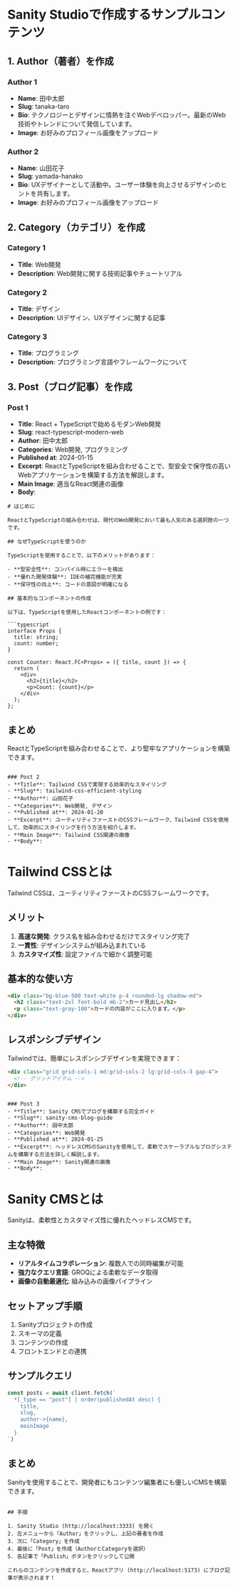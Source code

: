 # Sanity Studioで作成するサンプルコンテンツ

## 1. Author（著者）を作成

### Author 1
- **Name**: 田中太郎
- **Slug**: tanaka-taro
- **Bio**: テクノロジーとデザインに情熱を注ぐWebデベロッパー。最新のWeb技術やトレンドについて発信しています。
- **Image**: お好みのプロフィール画像をアップロード

### Author 2
- **Name**: 山田花子
- **Slug**: yamada-hanako
- **Bio**: UXデザイナーとして活動中。ユーザー体験を向上させるデザインのヒントを共有します。
- **Image**: お好みのプロフィール画像をアップロード

## 2. Category（カテゴリ）を作成

### Category 1
- **Title**: Web開発
- **Description**: Web開発に関する技術記事やチュートリアル

### Category 2
- **Title**: デザイン
- **Description**: UIデザイン、UXデザインに関する記事

### Category 3
- **Title**: プログラミング
- **Description**: プログラミング言語やフレームワークについて

## 3. Post（ブログ記事）を作成

### Post 1
- **Title**: React + TypeScriptで始めるモダンWeb開発
- **Slug**: react-typescript-modern-web
- **Author**: 田中太郎
- **Categories**: Web開発, プログラミング
- **Published at**: 2024-01-15
- **Excerpt**: ReactとTypeScriptを組み合わせることで、型安全で保守性の高いWebアプリケーションを構築する方法を解説します。
- **Main Image**: 適当なReact関連の画像
- **Body**:
```
# はじめに

ReactとTypeScriptの組み合わせは、現代のWeb開発において最も人気のある選択肢の一つです。

## なぜTypeScriptを使うのか

TypeScriptを使用することで、以下のメリットがあります：

- **型安全性**: コンパイル時にエラーを検出
- **優れた開発体験**: IDEの補完機能が充実
- **保守性の向上**: コードの意図が明確になる

## 基本的なコンポーネントの作成

以下は、TypeScriptを使用したReactコンポーネントの例です：

```typescript
interface Props {
  title: string;
  count: number;
}

const Counter: React.FC<Props> = ({ title, count }) => {
  return (
    <div>
      <h2>{title}</h2>
      <p>Count: {count}</p>
    </div>
  );
};
```

## まとめ

ReactとTypeScriptを組み合わせることで、より堅牢なアプリケーションを構築できます。
```

### Post 2
- **Title**: Tailwind CSSで実現する効率的なスタイリング
- **Slug**: tailwind-css-efficient-styling
- **Author**: 山田花子
- **Categories**: Web開発, デザイン
- **Published at**: 2024-01-20
- **Excerpt**: ユーティリティファーストのCSSフレームワーク、Tailwind CSSを使用して、効率的にスタイリングを行う方法を紹介します。
- **Main Image**: Tailwind CSS関連の画像
- **Body**:
```
# Tailwind CSSとは

Tailwind CSSは、ユーティリティファーストのCSSフレームワークです。

## メリット

1. **高速な開発**: クラス名を組み合わせるだけでスタイリング完了
2. **一貫性**: デザインシステムが組み込まれている
3. **カスタマイズ性**: 設定ファイルで細かく調整可能

## 基本的な使い方

```html
<div class="bg-blue-500 text-white p-4 rounded-lg shadow-md">
  <h2 class="text-2xl font-bold mb-2">カード見出し</h2>
  <p class="text-gray-100">カードの内容がここに入ります。</p>
</div>
```

## レスポンシブデザイン

Tailwindでは、簡単にレスポンシブデザインを実現できます：

```html
<div class="grid grid-cols-1 md:grid-cols-2 lg:grid-cols-3 gap-4">
  <!-- グリッドアイテム -->
</div>
```
```

### Post 3
- **Title**: Sanity CMSでブログを構築する完全ガイド
- **Slug**: sanity-cms-blog-guide
- **Author**: 田中太郎
- **Categories**: Web開発
- **Published at**: 2024-01-25
- **Excerpt**: ヘッドレスCMSのSanityを使用して、柔軟でスケーラブルなブログシステムを構築する方法を詳しく解説します。
- **Main Image**: Sanity関連の画像
- **Body**:
```
# Sanity CMSとは

Sanityは、柔軟性とカスタマイズ性に優れたヘッドレスCMSです。

## 主な特徴

- **リアルタイムコラボレーション**: 複数人での同時編集が可能
- **強力なクエリ言語**: GROQによる柔軟なデータ取得
- **画像の自動最適化**: 組み込みの画像パイプライン

## セットアップ手順

1. Sanityプロジェクトの作成
2. スキーマの定義
3. コンテンツの作成
4. フロントエンドとの連携

## サンプルクエリ

```javascript
const posts = await client.fetch(`
  *[_type == "post"] | order(publishedAt desc) {
    title,
    slug,
    author->{name},
    mainImage
  }
`)
```

## まとめ

Sanityを使用することで、開発者にもコンテンツ編集者にも優しいCMSを構築できます。
```

## 手順

1. Sanity Studio (http://localhost:3333) を開く
2. 左メニューから「Author」をクリックし、上記の著者を作成
3. 次に「Category」を作成
4. 最後に「Post」を作成（AuthorとCategoryを選択）
5. 各記事で「Publish」ボタンをクリックして公開

これらのコンテンツを作成すると、Reactアプリ (http://localhost:5173) にブログ記事が表示されます！